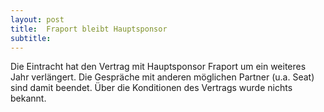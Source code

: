```yaml
---
layout: post
title:  Fraport bleibt Hauptsponsor
subtitle:  
---
```


Die Eintracht hat den Vertrag mit Hauptsponsor Fraport um ein weiteres Jahr verlängert. Die Gespräche mit anderen möglichen Partner (u.a. Seat) sind damit beendet. Über die Konditionen des Vertrags wurde nichts bekannt.


